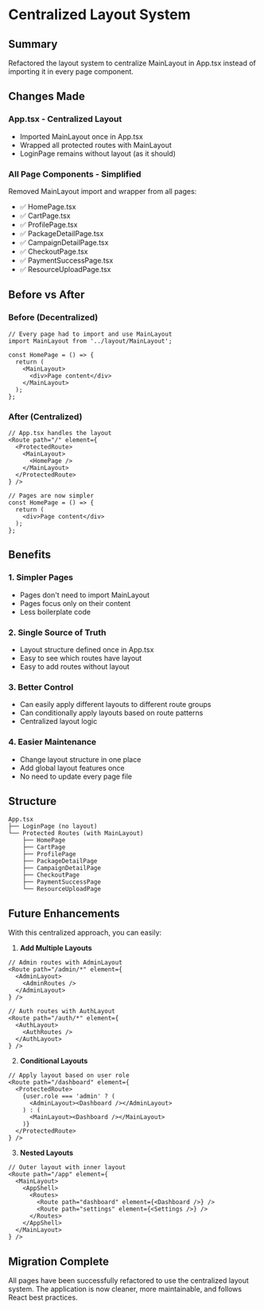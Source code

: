 # Centralized Layout System

## Summary
Refactored the layout system to centralize MainLayout in App.tsx instead of importing it in every page component.

## Changes Made

### App.tsx - Centralized Layout
- Imported MainLayout once in App.tsx
- Wrapped all protected routes with MainLayout
- LoginPage remains without layout (as it should)

### All Page Components - Simplified
Removed MainLayout import and wrapper from all pages:
- ✅ HomePage.tsx
- ✅ CartPage.tsx
- ✅ ProfilePage.tsx
- ✅ PackageDetailPage.tsx
- ✅ CampaignDetailPage.tsx
- ✅ CheckoutPage.tsx
- ✅ PaymentSuccessPage.tsx
- ✅ ResourceUploadPage.tsx

## Before vs After

### Before (Decentralized)
```tsx
// Every page had to import and use MainLayout
import MainLayout from '../layout/MainLayout';

const HomePage = () => {
  return (
    <MainLayout>
      <div>Page content</div>
    </MainLayout>
  );
};
```

### After (Centralized)
```tsx
// App.tsx handles the layout
<Route path="/" element={
  <ProtectedRoute>
    <MainLayout>
      <HomePage />
    </MainLayout>
  </ProtectedRoute>
} />

// Pages are now simpler
const HomePage = () => {
  return (
    <div>Page content</div>
  );
};
```

## Benefits

### 1. **Simpler Pages**
- Pages don't need to import MainLayout
- Pages focus only on their content
- Less boilerplate code

### 2. **Single Source of Truth**
- Layout structure defined once in App.tsx
- Easy to see which routes have layout
- Easy to add routes without layout

### 3. **Better Control**
- Can easily apply different layouts to different route groups
- Can conditionally apply layouts based on route patterns
- Centralized layout logic

### 4. **Easier Maintenance**
- Change layout structure in one place
- Add global layout features once
- No need to update every page file

## Structure

```
App.tsx
├── LoginPage (no layout)
└── Protected Routes (with MainLayout)
    ├── HomePage
    ├── CartPage
    ├── ProfilePage
    ├── PackageDetailPage
    ├── CampaignDetailPage
    ├── CheckoutPage
    ├── PaymentSuccessPage
    └── ResourceUploadPage
```

## Future Enhancements

With this centralized approach, you can easily:

1. **Add Multiple Layouts**
```tsx
// Admin routes with AdminLayout
<Route path="/admin/*" element={
  <AdminLayout>
    <AdminRoutes />
  </AdminLayout>
} />

// Auth routes with AuthLayout
<Route path="/auth/*" element={
  <AuthLayout>
    <AuthRoutes />
  </AuthLayout>
} />
```

2. **Conditional Layouts**
```tsx
// Apply layout based on user role
<Route path="/dashboard" element={
  <ProtectedRoute>
    {user.role === 'admin' ? (
      <AdminLayout><Dashboard /></AdminLayout>
    ) : (
      <MainLayout><Dashboard /></MainLayout>
    )}
  </ProtectedRoute>
} />
```

3. **Nested Layouts**
```tsx
// Outer layout with inner layout
<Route path="/app" element={
  <MainLayout>
    <AppShell>
      <Routes>
        <Route path="dashboard" element={<Dashboard />} />
        <Route path="settings" element={<Settings />} />
      </Routes>
    </AppShell>
  </MainLayout>
} />
```

## Migration Complete

All pages have been successfully refactored to use the centralized layout system. The application is now cleaner, more maintainable, and follows React best practices.
